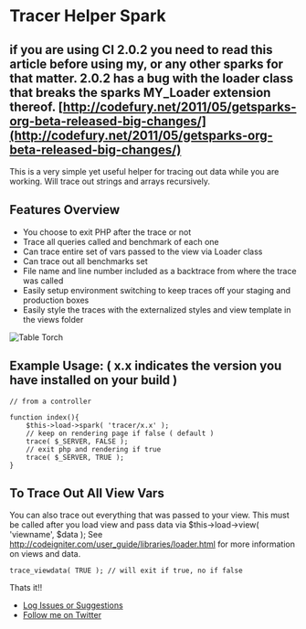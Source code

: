 # Tracer Helper Spark

## if you are using CI 2.0.2 you need to read this article before using my, or any other sparks for that matter. 2.0.2 has a bug with the loader class that breaks the sparks MY_Loader extension thereof. [http://codefury.net/2011/05/getsparks-org-beta-released-big-changes/](http://codefury.net/2011/05/getsparks-org-beta-released-big-changes/)


This is a very simple yet useful helper for tracing out data while you are working. Will trace out strings and arrays recursively.

## Features Overview

- You choose to exit PHP after the trace or not
- Trace all queries called and benchmark of each one
- Can trace entire set of vars passed to the view via Loader class
- Can trace out all benchmarks set 
- File name and line number included as a backtrace from where the trace was called
- Easily setup environment switching to keep traces off your staging and production boxes
- Easily style the traces with the externalized styles and view template in the views folder

![Table Torch](http://dl.dropbox.com/u/9683877/spark_imgs/tracer.png "Tracer Example")

## Example Usage: ( x.x indicates the version you have installed on your build )
    
    // from a controller 
	
	function index(){
		$this->load->spark( 'tracer/x.x' );
		// keep on rendering page if false ( default )
		trace( $_SERVER, FALSE );
		// exit php and rendering if true
		trace( $_SERVER, TRUE );
	}
	
	
## To Trace Out All View Vars
You can also trace out everything that was passed to your view. This must be called after you load view and pass data via 
$this->load->view( 'viewname', $data ); See  http://codeigniter.com/user_guide/libraries/loader.html for more information on views and data.

    trace_viewdata( TRUE ); // will exit if true, no if false

Thats it!!

- [Log Issues or Suggestions](https://github.com/dperrymorrow/CodeIgniter-Tracer-Helper/issues)
- [Follow me on Twitter](http://twitter.com/dperrymorrow)


	


    